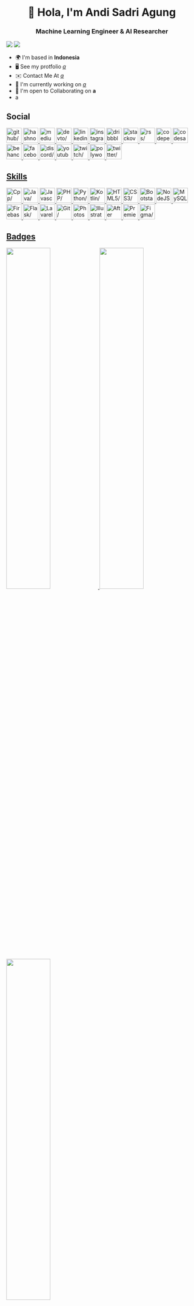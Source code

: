 <h1 align="center">👋 Hola, I'm Andi Sadri Agung</h1>

<h3 align="center">Machine Learning Engineer & AI Researcher</h3>
<img src="https://komarev.com/ghpvc/?username=andizadry&theme=oldie"/>
<img  src="https://github-profile-trophy.vercel.app/?username=andizadry&label=Profile%20views&color=0e75b6&style=flat"/>

 - 🌍 I'm based in **Indonesia**
- 🖥️ See my protfolio *<u><a href=a target="_blank">a</a></u>*
- ✉️ Contact Me At *<u><a href=mailto:a target="_blank">a</a></u>*
- 🚀 I'm currently working on *<u><a href=a target="_blank">a</a></u>* 
- 🤝 I'm open to Collaborating on **a**
- a
<h2>Social</h2>
<a href="https://www.github.com/andizadry" target="_blank" ><img src="https://res.cloudinary.com/dreamlist/image/upload/v1676730434/ease-prof/social/github-tile_gsrozh.svg" height="40" width="40" alt=github/>
<a href="https://andizadry" target="_blank" ><img src="https://res.cloudinary.com/dreamlist/image/upload/v1676730505/ease-prof/social/icons8-hashnode_itoqqi.svg" height="40" width="40" alt=hashnode/>
<a href="http://www.medium.com/andizadry" target="_blank" ><img src="https://res.cloudinary.com/dreamlist/image/upload/v1676621629/ease-prof/social/medium-icon-svgrepo-com_wwdm1p.svg" height="40" width="40" alt=medium/>
<a href="https://www.dev.to/andizadry" target="_blank" ><img src="https://res.cloudinary.com/dreamlist/image/upload/v1676730536/ease-prof/social/devto-ar21_ykf9vh.svg" height="40" width="40" alt=devto/>
<a href="https://www.linkedin.com/in/andizadry" target="_blank" ><img src="https://res.cloudinary.com/dreamlist/image/upload/v1676730564/ease-prof/social/linkedin-tile_jaz1sv.svg" height="40" width="40" alt=linkedin/>
<a href="http://www.instagram.com/zadryzx" target="_blank" ><img src="https://res.cloudinary.com/dreamlist/image/upload/v1676730747/ease-prof/social/instagram-icon_awmjo1.svg" height="40" width="40" alt=instagram/>
<a href="https://www.dribbble.com/andizadry" target="_blank" ><img src="https://res.cloudinary.com/dreamlist/image/upload/v1676730799/ease-prof/social/dribbble-icon_cue26p.svg" height="40" width="40" alt=dribbble/>
<a href="https://www.stackoverflow.com/users/andizadry" target="_blank" ><img src="https://res.cloudinary.com/dreamlist/image/upload/v1676731089/ease-prof/social/stackoverflow-tile_h07xxl.svg" height="40" width="40" alt=stackoverflow/>
<a href="https://andizadry" target="_blank" ><img src="https://res.cloudinary.com/dreamlist/image/upload/v1676731109/ease-prof/social/rss-icon_vwgwpf.svg" height="40" width="40" alt=rss/>
<a href="https://www.codepen.io/andizadry" target="_blank" ><img src="https://res.cloudinary.com/dreamlist/image/upload/v1676731063/ease-prof/social/codepen-tile_sqpe1w.svg" height="40" width="40" alt=codepen/>
<a href="https://www.codesandbox.com/andizadry" target="_blank" ><img src="https://res.cloudinary.com/dreamlist/image/upload/v1676731037/ease-prof/social/codesandbox-logo-thin_yvnyx0.svg" height="40" width="40" alt=codesandbox/>
<a href="https://www.behance.com/andizadry" target="_blank" ><img src="https://res.cloudinary.com/dreamlist/image/upload/v1676730846/ease-prof/social/icons8-behance_f93dfn.svg" height="40" width="40" alt=behance/>
<a href="https://www.facebook.com/andizadry" target="_blank" ><img src="https://res.cloudinary.com/dreamlist/image/upload/v1676730776/ease-prof/social/facebook-tile_ohluug.svg" height="40" width="40" alt=facebook/>
<a href="https://discord.com/users/andizadry" target="_blank" ><img src="https://res.cloudinary.com/dreamlist/image/upload/v1676730718/ease-prof/social/discord-icon-svgrepo-com_wuyhta.svg" height="40" width="40" alt=discord/>
<a href="https://www.youtube.com/c/andizadry" target="_blank" ><img src="https://res.cloudinary.com/dreamlist/image/upload/v1676730621/ease-prof/social/youtube-icon_dzg0aj.svg" height="40" width="40" alt=youtube/>
<a href="https://www.twitch.tv/andizadry" target="_blank" ><img src="https://res.cloudinary.com/dreamlist/image/upload/v1676730592/ease-prof/social/twitch-tile_swb6dy.svg" height="40" width="40" alt=twitch/>
<a href="https://www.polywork.com/andizadry" target="_blank" ><img src="https://res.cloudinary.com/dreamlist/image/upload/v1676621741/ease-prof/social/polywork-logos-idr8P4-CGw_d5p6fm.svg" height="40" width="40" alt=polywork/>
<a href="https://www.twitter.com/andizadry" target="_blank" ><img src="https://res.cloudinary.com/dreamlist/image/upload/v1676730463/ease-prof/social/twitter-tile_wvivtr.svg" height="40" width="40" alt=twitter/>

<h2>Skills</h2>
<a href="https://docs.microsoft.com/en-us/cpp/?view=msvc-170" target="_blank" ><img src="https://res.cloudinary.com/dreamlist/image/upload/v1676609803/ease-prof/programming%20languages/c_bvvkhv.svg" height="40" width="40" alt=Cpp/>
<a href="https://www.oracle.com/java/" target="_blank" ><img src="https://res.cloudinary.com/dreamlist/image/upload/v1676727028/ease-prof/programming%20languages/java-icon_ksqmpo.svg" height="40" width="40" alt=Java/>
<a href="https://developer.mozilla.org/en-US/docs/Web/JavaScript" target="_blank" ><img src="https://res.cloudinary.com/dreamlist/image/upload/v1676609805/ease-prof/programming%20languages/javascript_zl26n3.svg" height="40" width="40" alt=Javascript/>
<a href="https://www.php.net/" target="_blank" ><img src="https://res.cloudinary.com/dreamlist/image/upload/v1676728606/ease-prof/programming%20languages/php-icon_l6wqva.svg" height="40" width="40" alt=PHP/>
<a href="https://www.python.org/" target="_blank" ><img src="https://res.cloudinary.com/dreamlist/image/upload/v1676609806/ease-prof/programming%20languages/python_e8bquv.svg" height="40" width="40" alt=Python/>
<a href="https://kotlinlang.org/" target="_blank" ><img src="https://res.cloudinary.com/dreamlist/image/upload/v1676609805/ease-prof/programming%20languages/kotlin_gfb0ca.svg" height="40" width="40" alt=Kotlin/>
<a href="https://developer.mozilla.org/en-US/docs/Glossary/HTML5" target="_blank" ><img src="https://res.cloudinary.com/dreamlist/image/upload/v1676609810/ease-prof/others/html_lk2f50.svg" height="40" width="40" alt=HTML5/>
<a href="https://www.w3.org/TR/CSS/#css" target="_blank" ><img src="https://res.cloudinary.com/dreamlist/image/upload/v1676609810/ease-prof/others/css_ebnigo.svg" height="40" width="40" alt=CSS3/>
<a href="https://getbootstrap.com/" target="_blank" ><img src="https://res.cloudinary.com/dreamlist/image/upload/v1676609812/ease-prof/frameworks/boostrap_tlv0am.svg" height="40" width="40" alt=Bootstarp/>
<a href="https://nodejs.org/en/" target="_blank" ><img src="https://res.cloudinary.com/dreamlist/image/upload/v1676729013/ease-prof/programming%20languages/nodejs-icon_xl8kno.svg" height="40" width="40" alt=NodeJS/>
<a href="https://www.mysql.com/" target="_blank" ><img src="https://res.cloudinary.com/dreamlist/image/upload/v1676729166/ease-prof/programming%20languages/mysql-6_ucn6fm.svg" height="40" width="40" alt=MySQL/>
<a href="https://firebase.google.com/" target="_blank" ><img src="https://res.cloudinary.com/dreamlist/image/upload/v1676729196/ease-prof/programming%20languages/firebase-2_j0abc8.svg" height="40" width="40" alt=Firebase/>
<a href="https://flask.palletsprojects.com/en/2.0.x/" target="_blank" ><img src="https://res.cloudinary.com/dreamlist/image/upload/v1676609813/ease-prof/frameworks/flask_pbtq3y.svg" height="40" width="40" alt=Flask/>
<a href="https://laravel.com/" target="_blank" ><img src="https://res.cloudinary.com/dreamlist/image/upload/v1676609813/ease-prof/frameworks/laravel_jm1m6s.svg" height="40" width="40" alt=Lavarel/>
<a href="https://git-scm.com/" target="_blank" ><img src="https://res.cloudinary.com/dreamlist/image/upload/v1676726456/ease-prof/others/git_xzurom.svg" height="40" width="40" alt=Git/>
<a href="https://www.adobe.com/uk/products/photoshop.html" target="_blank" ><img src="https://res.cloudinary.com/dreamlist/image/upload/v1676730022/ease-prof/programming%20languages/adobe-photoshop-2_sgivl3.svg" height="40" width="40" alt=Photoshop/>
<a href="https://www.profileme.dev/adobe.com/uk/products/illustrator.html" target="_blank" ><img src="https://res.cloudinary.com/dreamlist/image/upload/v1676730058/ease-prof/programming%20languages/adobe-illustrator-cc-icon_shwiil.svg" height="40" width="40" alt=Illustrator/>
<a href="https://www.adobe.com/uk/products/aftereffects.html" target="_blank" ><img src="https://res.cloudinary.com/dreamlist/image/upload/v1676730090/ease-prof/programming%20languages/after-effects-1_wzarae.svg" height="40" width="40" alt=After Effects/>
<a href="https://www.adobe.com/uk/products/premiere.html" target="_blank" ><img src="https://res.cloudinary.com/dreamlist/image/upload/v1676730117/ease-prof/programming%20languages/premiere-pro-cc_zhznfg.svg" height="40" width="40" alt=Premiere Pro/>
<a href="https://www.figma.com/" target="_blank" ><img src="https://res.cloudinary.com/dreamlist/image/upload/v1676730196/ease-prof/programming%20languages/icons8-figma_ikwot6.svg" height="40" width="40" alt=Figma/>

<h2>Badges</h2>
<img width="48%" src="https://github-readme-stats.vercel.app/api?username=andizadry&show_icons=true&theme=dark"/>
<img width="48%" src="https://github-readme-streak-stats.herokuapp.com/?user=andizadry&theme=dark"/>
<img width="48%" src="https://github-readme-stats.vercel.app/api/top-langs/?username=andizadry&layout=compact&theme=dark"/>
<h2>Support</h2>
<a href="https://www.buymeacoffee.com/" target="_blank" ><img src="https://cdn.buymeacoffee.com/buttons/v2/default-yellow.png" width="200" alt="by Me Coffee"/>
<!--
**andizadry/andizadry** is a ✨ _special_ ✨ repository because its `README.md` (this file) appears on your GitHub profile.

Here are some ideas to get you started:

- 🔭 I’m currently working on ...
- 🌱 I’m currently learning ...
- 👯 I’m looking to collaborate on ...
- 🤔 I’m looking for help with ...
- 💬 Ask me about ...
- 📫 How to reach me: ...
- 😄 Pronouns: ...
- ⚡ Fun fact: ...
-->
